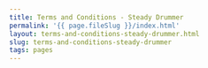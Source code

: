```yaml
---
title: Terms and Conditions - Steady Drummer
permalink: '{{ page.fileSlug }}/index.html'
layout: terms-and-conditions-steady-drummer.html
slug: terms-and-conditions-steady-drummer
tags: pages
---
```



